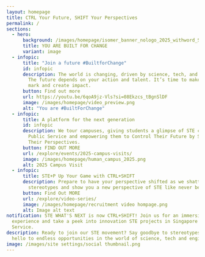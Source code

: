 ```yaml
---
layout: homepage
title: CTRL Your Future, SHIFT Your Perspectives
permalink: /
sections:
  - hero:
      background: /images/homepage/isomer_banner_nologo_2025_withword_Shrink.png
      title: YOU ARE BUILT FOR CHANGE
      variant: image
  - infopic:
      title: "Join a future #BuiltforChange"
      id: infopic
      description: The world is changing, driven by science, tech, and engineering.
        The future depends on your action and talent. It’s time to make your
        mark and create impact.
      button: Find out more
      url: https://youtu.be/6qoA9jz-Vls?si=08Ekzcs_tBgnSlDF
      image: /images/homepage/video_preview.png
      alt: "You are #BuiltForChange"
  - infopic:
      title: A platform for the next generation
      id: infopic
      description: We tour campuses, giving students a glimpse of STE careers in the
        Public Service and empowering them to Control Their Future by Shifting
        Their Perspectives.
      button: FIND OUT MORE
      url: /explore/events/2025-campus-visits/
      image: /images/homepage/human_campus_2025.png
      alt: 2025 Campus Visit
  - infopic:
      title: STE+P Up Your Game with CTRL+SHIFT
      description: Prepare to have your perspective shifted as we shatter your
        stereotypes and show you a new perspective of STE like never before!
      button: Find Out MORE
      url: /explore/video-series/
      image: /images/homepage/recruitment video hompage.png
      alt: Image alt text
notification: STE WHAT'S NEXT is now CTRL+SHIFT! Join us for an immersive
  experience and take a peek into innovation STE projects in Singapore Public
  Service.
description: Ready to join our STE movement? Say goodbye to stereotypes and
  hello to endless opportunities in the world of science, tech and engineering.
image: /images/site settings/social thumbnail.png
---
```


